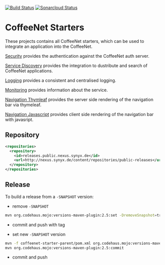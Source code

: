 [![Build Status](https://travis-ci.org/coffeenet/coffeenet-starter.svg?branch=master)](https://travis-ci.org/coffeenet/coffeenet-starter)
[![Sonarcloud Status](https://sonarcloud.io/api/project_badges/measure?project=coffeenet_coffeenet-starter&metric=coverage)](https://sonarcloud.io/dashboard?id=coffeenet_coffeenet-starter)

# CoffeeNet Starters

These projects contains all CoffeeNet starters, which can be used
to integrate an application into the CoffeeNet.

[Security](coffeenet-starter-security/README.md)
provides the authentication against the CoffeeNet auth server.

[Service Discovery](./coffeenet-starter-discovery/README.md)
provides the integration to dustribute and search of CoffeeNet applications.

[Logging](./coffeenet-starter-logging/README.md)
provides a consistent and centralised logging.

[Monitoring](./coffeenet-starter-monitoring/README.md)
provides information about the service.

[Navigation Thymleaf](./coffeenet-starter-navigation-thymeleaf/README.md)
provides the server side rendering of the navigation bar via thymeleaf.

[Navigation Javascript](./coffeenet-starter-navigation-javascript/README.md)
provides client side rendering of the navigation bar with javasript.

## Repository

```xml
<repositories>
  <repository>
    <id>releases.public.nexus.synyx.de</id>
    <url>http://nexus.synyx.de/content/repositories/public-releases</url>
  </repository>
</repositories>
```

## Release

To build a release from a `-SNAPSHOT` version:

- remove `-SNAPSHOT`
```bash
mvn org.codehaus.mojo:versions-maven-plugin:2.5:set -DremoveSnapshot=true -DprocessAllModules=true org.codehaus.mojo:versions-maven-plugin:2.5:commit
```

- commit and push with tag

- set new `-SNAPSHOT` version
```bash
mvn -f coffeenet-starter-parent/pom.xml org.codehaus.mojo:versions-maven-plugin:2.5:set -DnextSnapshot -DprocessAllModules=true
mvn org.codehaus.mojo:versions-maven-plugin:2.5:commit
```

- commit and push
